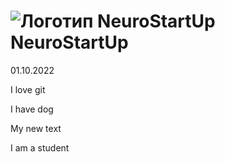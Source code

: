 # ![Логотип NeuroStartUp](img/NeuroStartUpIcon.png) NeuroStartUp

01.10.2022

I love git

I have dog

My new text

I am a student